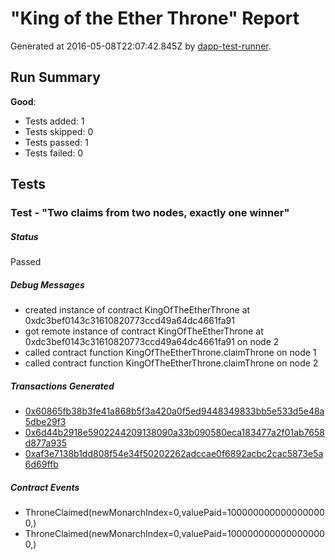 # "King of the Ether Throne" Report

Generated at 2016-05-08T22:07:42.845Z by [dapp-test-runner](https://github.com/kieranelby/dapp-test-runner).

## Run Summary

**Good**:

* Tests added: 1
* Tests skipped: 0
* Tests passed: 1
* Tests failed: 0

## Tests

### Test - "Two claims from two nodes, exactly one winner"

##### Status

Passed

##### Debug Messages

* created instance of contract KingOfTheEtherThrone at 0xdc3bef0143c31610820773ccd49a64dc4661fa91
* got remote instance of contract KingOfTheEtherThrone at 0xdc3bef0143c31610820773ccd49a64dc4661fa91 on node 2
* called contract function KingOfTheEtherThrone.claimThrone on node 1
* called contract function KingOfTheEtherThrone.claimThrone on node 2

##### Transactions Generated

* [0x60865fb38b3fe41a868b5f3a420a0f5ed9448349833bb5e533d5e48a5dbe29f3](http://testnet.etherscan.io/tx/0x60865fb38b3fe41a868b5f3a420a0f5ed9448349833bb5e533d5e48a5dbe29f3)
* [0x6d44b2918e5902244209138090a33b090580eca183477a2f01ab7658d877a935](http://testnet.etherscan.io/tx/0x6d44b2918e5902244209138090a33b090580eca183477a2f01ab7658d877a935)
* [0xaf3e7138b1dd808f54e34f50202262adccae0f6892acbc2cac5873e5a6d69ffb](http://testnet.etherscan.io/tx/0xaf3e7138b1dd808f54e34f50202262adccae0f6892acbc2cac5873e5a6d69ffb)

##### Contract Events

* ThroneClaimed(newMonarchIndex=0,valuePaid=1000000000000000000,)
* ThroneClaimed(newMonarchIndex=0,valuePaid=1000000000000000000,)

